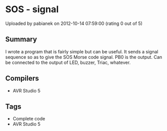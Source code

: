 # SOS - signal

Uploaded by pabianek on 2012-10-14 07:59:00 (rating 0 out of 5)

## Summary

I wrote a program that is fairly simple but can be useful. It sends a signal sequence so as to give the SOS Morse code signal. PB0 is the output. Can be connected to the output of LED, buzzer, Triac, whatever.

## Compilers

- AVR Studio 5

## Tags

- Complete code
- AVR Studio 5
